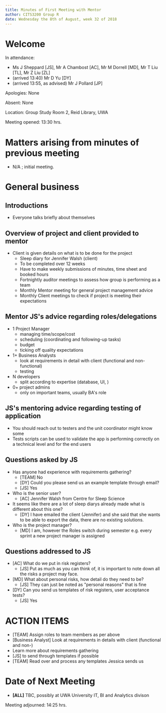 ```yaml
---
title: Minutes of First Meeting with Mentor
author: CITS3200 Group R
date: Wednesday the 8th of August, week 32 of 2018
---
```


# Welcome

In attendance: 

- Ms J Sheppard [JS], Mr A Chambost [AC], Mr M Dorrell [MD], Mr T Liu [TL], Mr Z Liu [ZL]
- (arrived 13:40) Mr D Yu [DY]
- (arrived 13:55, as advised) Mr J Pollard [JP]

Apologies: None

Absent: None

Location: Group Study Room 2, Reid Library, UWA

Meeting opened: 13:30 hrs. 

# Matters arising from minutes of previous meeting

- N/A ; initial meeting.

# General business

## Introductions
- Everyone talks briefly about themselves

## Overview of project and client provided to mentor
- Client is given details on what is to be done for the project
  - Sleep diary for Jennifer Walsh (client)
  - To be completed over 12 weeks
  - Have to make weekly submissions of minutes, time sheet and booked hours
  - Fortnightly auditor meetings to assess how group is performing as a team
  - Monthly Mentor meeting for general project management advice
  - Monthly Client meetings to check if project is meeting their expectations
  
## Mentor JS's advice regarding roles/delegations
- 1 Project Manager
  - managing time/scope/cost
  - scheduling (coordinating and following-up tasks)
  - budget
  - ticking off quality expectations
- 1+ Business Analysts
  - look at requirements in detail with client (functional and non-functional)
  - testing
- N developers
  - split according to expertise (database, UI, )
- 0+ project admins
  - only on important teams, usually BA's role

## JS's mentoring advice regarding testing of application
- You should reach out to testers and the unit coordinator might know some
- Tests scripts can be used to validate the app is performing correctly on a technical level and for the end users

## Questions asked by JS
- Has anyone had experience with requirements gathering?
  - [TEAM]  No
  - [DY] Could you please send us an example template through email?
  - [JS] Yes
- Who is the senior user?
  - [AC] Jennifer Walsh from Centre for Sleep Science
- It seems like there are a lot of sleep diarys already made what is different about this one?
  - [DY] I have emailed the client (Jennifer) and she said that she wants to be able to export the data, there are no existing solutions.
- Who is the project manager?
  - [MD] I am, however the Roles switch during semester e.g. every sprint a new project manager is assigned

## Questions addressed to JS
- [AC] What do we put in risk registers?
  - [JS] Put as much as you can think of, it is important to note down all the risks a project may face.
- [MD] What about personal risks, how detail do they need to be?
  - [JS] They can just be noted as "personal reasons" that is fine
- [DY] Can you send us templates of risk registers, user acceptance tests?
  - [JS] Yes

# ACTION ITEMS

- [TEAM] Assign roles to team members as per above
- [Business Analyst] Look at requirements in details with client (functional and non-)
- Learn more about requirements gathering
- [JS] to send through templates if possible
- [TEAM] Read over and process any templates Jessica sends us

# Date of Next Meeting

- **[ALL]** TBC, possibly at UWA University IT, BI and Analytics divison

Meeting adjourned: 14:25 hrs. 
